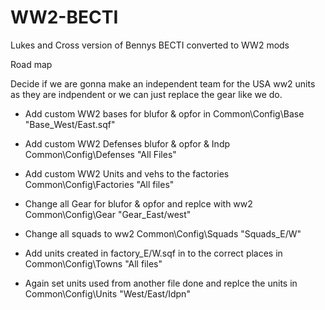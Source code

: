 # WW2-BECTI
Lukes and Cross version of Bennys BECTI converted to WW2 mods

Road map

Decide if we are gonna make an independent team for the USA ww2 units as they are indpendent or we can just replace the gear like we do.

* Add custom WW2 bases for blufor & opfor in      Common\Config\Base "Base_West/East.sqf"

* Add custom WW2 Defenses blufor & opfor & Indp   Common\Config\Defenses "All Files"

* Add custom WW2 Units and vehs to the factories  Common\Config\Factories "All files"

* Change all Gear for blufor & opfor and replce with ww2 Common\Config\Gear "Gear_East/west"

* Change all squads to ww2 Common\Config\Squads "Squads_E/W"

* Add units created in factory_E/W.sqf in to the correct places in Common\Config\Towns "All files"

* Again set units used from another file done and replce the units in Common\Config\Units "West/East/Idpn"
